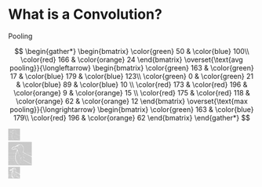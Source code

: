 # What is a Convolution?

Pooling

<div class="grid grid-rows-2 justify-center justify-items-center items-start">
<div class="row-span-1 self-center">

$$
\begin{gather*}
\begin{bmatrix}
\color{green} 50 & \color{blue} 100\\
\color{red} 166 & \color{orange} 24 
\end{bmatrix}
\overset{\text{avg pooling}}{\longleftarrow}
\begin{bmatrix}
\color{green} 163 & \color{green} 17 & \color{blue} 179 & \color{blue} 123\\
\color{green} 0 & \color{green} 21 & \color{blue} 89 & \color{blue} 10 \\
\color{red} 173 & \color{red} 196 & \color{orange} 9 & \color{orange} 15 \\
\color{red} 175 & \color{red} 118 & \color{orange} 62 & \color{orange} 12
\end{bmatrix}
\overset{\text{max pooling}}{\longrightarrow}
\begin{bmatrix}
\color{green} 163 & \color{blue} 179\\
\color{red} 196 & \color{orange} 62 
\end{bmatrix}
\end{gather*}
$$

</div>
<div class="row-span-1 self-center not-active">
<div class="grid grid-cols-3 grid-flow-col gap-25">
<div class="col-span-1"><img class="max-h-90 min-h-40 shadow-xl" src="/images/avg_pooling.png"/></div>
<div class="col-span-1"><img class="max-h-90 min-h-40 shadow-xl" src="/images/2DConvolved.jpg"/></div>
<div class="col-span-1"><img class="max-h-90 min-h-40 shadow-xl" src="/images/max_pooling.png"/></div>
</div>
</div>
</div>

<style>

  .list li{
    margin-bottom: 1.8rem !important;
  }
      .not-active {
    opacity: 20%;
}
</style>